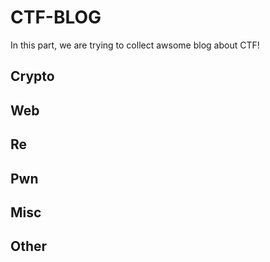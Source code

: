 # CTF-BLOG
In this part, we are trying to collect awsome blog about CTF!

## Crypto



## Web


## Re

## Pwn

## Misc

## Other


